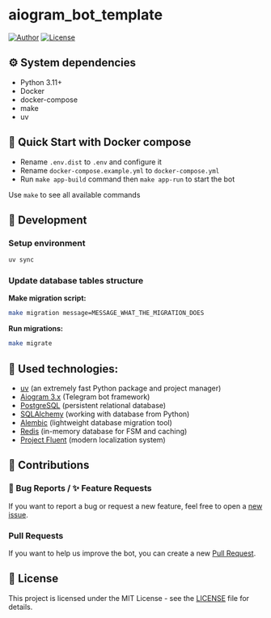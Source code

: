 # aiogram_bot_template
[![Author](https://img.shields.io/badge/Author-@wakaree-blue)](https://wakaree.dev)
[![License](https://img.shields.io/badge/License-MIT-blue)](#license)

## ⚙️ System dependencies
- Python 3.11+
- Docker
- docker-compose
- make
- uv

## 🐳 Quick Start with Docker compose
- Rename `.env.dist` to `.env` and configure it
- Rename `docker-compose.example.yml` to `docker-compose.yml`
- Run `make app-build` command then `make app-run` to start the bot

Use `make` to see all available commands

## 🔧 Development

### Setup environment
```bash
uv sync
```
### Update database tables structure
**Make migration script:**
```bash
make migration message=MESSAGE_WHAT_THE_MIGRATION_DOES
```
**Run migrations:**
```bash
make migrate
```

## 🚀 Used technologies:
- [uv](https://docs.astral.sh/uv/) (an extremely fast Python package and project manager)
- [Aiogram 3.x](https://github.com/aiogram/aiogram) (Telegram bot framework)
- [PostgreSQL](https://www.postgresql.org/) (persistent relational database)
- [SQLAlchemy](https://docs.sqlalchemy.org/en/20/) (working with database from Python)
- [Alembic](https://alembic.sqlalchemy.org/en/latest/) (lightweight database migration tool)
- [Redis](https://redis.io/docs/) (in-memory database for FSM and caching)
- [Project Fluent](https://projectfluent.org/) (modern localization system)

## 🤝 Contributions

### 🐛 Bug Reports / ✨ Feature Requests

If you want to report a bug or request a new feature, feel free to open a [new issue](https://github.com/wakaree/aiogram_bot_template/issues/new).

### Pull Requests

If you want to help us improve the bot, you can create a new [Pull Request](https://github.com/wakaree/aiogram_bot_template/pulls).

## 📝 License

This project is licensed under the MIT License - see the [LICENSE](LICENSE) file for details.
